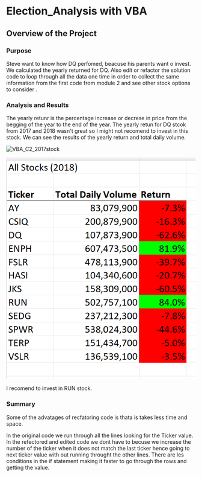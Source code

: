 # Election_Analysis with VBA

## Overview of the Project
### Purpose 
Steve want to know how DQ perfomed, beacuse his parents want o invest. We calculated the yearly returned for DQ. Also edit or refactor the solution code to loop through all the data one time in order to collect the same information from the first code from module 2 and see other stock options to consider . 

### Analysis and Results
The yearly retunr is the percentage increase or decrese in price from the begging of the year to the end of the year. The yearly retun for DQ stcok from 2017 and 2018 wasn't great so I might not recomend to invest in this stock. We can see the results of the yearly return and total daily volume.

![VBA_C2_2017stock](Resorces/VBA_C2_2017stock.png)

![VBA_C2_2018stock](Resources/VBA_C2_2018stock.png)

I recomend to invest in RUN stock.

### Summary 
Some of the advatages of recfatoring code is thata is takes less time and space.

In the original code we run through all the lines looking for the Ticker value. In the refectored and edited code we dont have to becuse we increase the number of the ticker when it does not match the last ticker hence going to next ticker value with out running throught the other lines. There are les conditions in the if statement making it faster to go through the rows and getting the value. 

